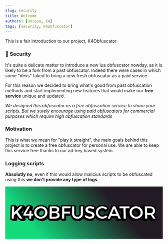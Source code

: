 ```yaml
---
slug: security
title: Welcome
authors: [uniqua, k4]
tags: [security, k4obfuscator]
---
```


This is a fair introduction to our project, K4Obfuscator.

### 🔔 Security

It's quite a delicate matter to introduce a new lua obfuscator nowday, as it is likely to be a fork from a past obfuscator. Indeed there were cases in which some "devs" faked to bring a new fresh obfuscator as a paid service.

For this reason we decided to bring what's good from past obfuscation methods and start implementing new features that would make our **free service** unique and updated.

_We designed this obfuscator as a free obfuscation service to share your scripts. But we surely encourage using paid obfuscators for commercial purposes which require high obfuscation standards_

### Motivation

This is what we mean for "play it straight", the main goals behind this project is to create a free obfuscator for personal use. We are able to keep this service free thanks to our ad-key based system.

### Logging scripts

**Absolutly no**, even if this would allow malicius scripts to be obfuscated using this **we don't provide any type of logs**.

![K4Obfuscator Logo](./k4obfuscator-logo.jpg)
